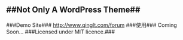 ##Not Only A WordPress Theme##
---------------------------
###Demo Site###
http://www.qinglt.com/forum
###使用###
Coming Soon...
###Licensed under MIT licence.###